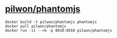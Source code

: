 # [pilwon/phantomjs](https://registry.hub.docker.com/u/pilwon/phantomjs/)

    docker build -t pilwon/phantomjs phantomjs
    docker pull pilwon/phantomjs
    docker run -it --rm -p 8910:8910 pilwon/phantomjs
